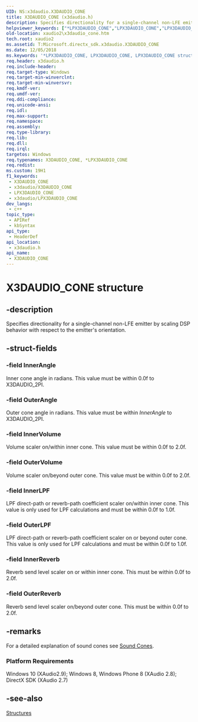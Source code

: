 ```yaml
---
UID: NS:x3daudio.X3DAUDIO_CONE
title: X3DAUDIO_CONE (x3daudio.h)
description: Specifies directionality for a single-channel non-LFE emitter by scaling DSP behavior with respect to the emitter's orientation.
helpviewer_keywords: ["*LPX3DAUDIO_CONE","LPX3DAUDIO_CONE","LPX3DAUDIO_CONE structure pointer [XAudio2 Audio Mixing APIs]","X3DAUDIO_CONE","X3DAUDIO_CONE structure [XAudio2 Audio Mixing APIs]","x3daudio/LPX3DAUDIO_CONE","x3daudio/X3DAUDIO_CONE","xaudio2.x3daudio_cone"]
old-location: xaudio2\x3daudio_cone.htm
tech.root: xaudio2
ms.assetid: T:Microsoft.directx_sdk.x3daudio.X3DAUDIO_CONE
ms.date: 12/05/2018
ms.keywords: '*LPX3DAUDIO_CONE, LPX3DAUDIO_CONE, LPX3DAUDIO_CONE structure pointer [XAudio2 Audio Mixing APIs], X3DAUDIO_CONE, X3DAUDIO_CONE structure [XAudio2 Audio Mixing APIs], x3daudio/LPX3DAUDIO_CONE, x3daudio/X3DAUDIO_CONE, xaudio2.x3daudio_cone'
req.header: x3daudio.h
req.include-header: 
req.target-type: Windows
req.target-min-winverclnt: 
req.target-min-winversvr: 
req.kmdf-ver: 
req.umdf-ver: 
req.ddi-compliance: 
req.unicode-ansi: 
req.idl: 
req.max-support: 
req.namespace: 
req.assembly: 
req.type-library: 
req.lib: 
req.dll: 
req.irql: 
targetos: Windows
req.typenames: X3DAUDIO_CONE, *LPX3DAUDIO_CONE
req.redist: 
ms.custom: 19H1
f1_keywords:
 - X3DAUDIO_CONE
 - x3daudio/X3DAUDIO_CONE
 - LPX3DAUDIO_CONE
 - x3daudio/LPX3DAUDIO_CONE
dev_langs:
 - c++
topic_type:
 - APIRef
 - kbSyntax
api_type:
 - HeaderDef
api_location:
 - x3daudio.h
api_name:
 - X3DAUDIO_CONE
---
```


# X3DAUDIO_CONE structure


## -description

Specifies directionality for a single-channel non-LFE emitter by scaling DSP behavior with respect to the emitter's orientation.

## -struct-fields

### -field InnerAngle

Inner cone angle in radians. This value must be within 0.0f to X3DAUDIO_2PI.

### -field OuterAngle

Outer cone angle in radians. This value must be within <i>InnerAngle</i> to X3DAUDIO_2PI.

### -field InnerVolume

Volume scaler on/within inner cone. This value must be within 0.0f to 2.0f.

### -field OuterVolume

Volume scaler on/beyond outer cone. This value must be within 0.0f to 2.0f.

### -field InnerLPF

LPF direct-path or reverb-path coefficient scaler on/within inner cone. This value is only used for LPF calculations and must be within 0.0f to 1.0f.

### -field OuterLPF

LPF direct-path or reverb-path coefficient scaler on or beyond outer cone. This value is only used for LPF calculations and must be within 0.0f to 1.0f.

### -field InnerReverb

Reverb send level scaler on or within inner cone. This must be within 0.0f to 2.0f.

### -field OuterReverb

Reverb send level scaler on/beyond outer cone. This must be within 0.0f to 2.0f.

## -remarks

For a detailed explanation of sound cones see <a href="https://docs.microsoft.com/windows/desktop/xaudio2/sound-cones">Sound Cones</a>.

<h3><a id="Platform_Requirements"></a><a id="platform_requirements"></a><a id="PLATFORM_REQUIREMENTS"></a>Platform Requirements</h3>
Windows 10 (XAudio2.9); Windows 8, Windows Phone 8 (XAudio 2.8); DirectX SDK (XAudio 2.7)

## -see-also

<a href="https://docs.microsoft.com/windows/desktop/xaudio2/structures">Structures</a>


